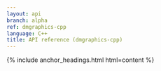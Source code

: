 ```yaml
---
layout: api
branch: alpha
ref: dmgraphics-cpp
language: C++
title: API reference (dmgraphics-cpp)
---
```

{% include anchor_headings.html html=content %}